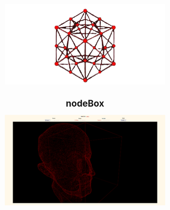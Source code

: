 <p align="center">
    <img src='./images/logo.png?'>
</p>

<h1 align="center">nodeBox</h1>

<p align="center">
    <img src='./images/preview.png?'>
</p>
